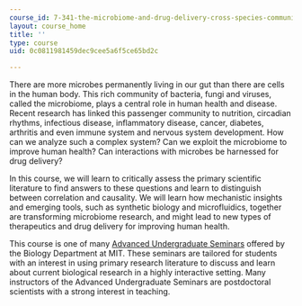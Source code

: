 ```yaml
---
course_id: 7-341-the-microbiome-and-drug-delivery-cross-species-communication-in-health-and-disease-spring-2018
layout: course_home
title: ''
type: course
uid: 0c0811981459dec9cee5a6f5ce65bd2c

---
```

There are more microbes permanently living in our gut than there are cells in the human body. This rich community of bacteria, fungi and viruses, called the microbiome, plays a central role in human health and disease. Recent research has linked this passenger community to nutrition, circadian rhythms, infectious disease, inflammatory disease, cancer, diabetes, arthritis and even immune system and nervous system development. How can we analyze such a complex system? Can we exploit the microbiome to improve human health? Can interactions with microbes be harnessed for drug delivery?

In this course, we will learn to critically assess the primary scientific literature to find answers to these questions and learn to distinguish between correlation and causality. We will learn how mechanistic insights and emerging tools, such as synthetic biology and microfluidics, together are transforming microbiome research, and might lead to new types of therapeutics and drug delivery for improving human health.

This course is one of many [Advanced Undergraduate Seminars](https://biology.mit.edu/undergraduate/current-students/subject-offerings/advanced-undergraduate-seminars/) offered by the Biology Department at MIT. These seminars are tailored for students with an interest in using primary research literature to discuss and learn about current biological research in a highly interactive setting. Many instructors of the Advanced Undergraduate Seminars are postdoctoral scientists with a strong interest in teaching.
